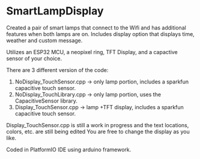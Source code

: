 # SmartLampDisplay
Created a pair of smart lamps that connect to the Wifi and has additional features when both lamps are on. 
Includes display option that displays time, weather and custom message.

Utilizes an ESP32 MCU, a neopixel ring, TFT Display, and a capactive sensor of your choice.

There are 3 different version of the code:
1. NoDisplay_TouchSensor.cpp  -> only lamp portion, includes a sparkfun capacitive touch sensor.
2. NoDisplay_TouchLibrary.cpp -> only lamp portion, uses the CapacitiveSensor library.
3. Display_TouchSensor.cpp    -> lamp +TFT display, includes a sparkfun capacitive touch sensor.

Display_TouchSensor.cpp is still a work in progress and the text locations, colors, etc. are still being edited
You are free to change the display as you like.

Coded in PlatformIO IDE using arduino framework.

